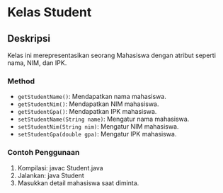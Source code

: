 # Kelas Student

## Deskripsi

Kelas ini merepresentasikan seorang Mahasiswa dengan atribut seperti nama, NIM, dan IPK.

### Method

- `getStudentName()`: Mendapatkan nama mahasiswa.
- `getStudentNim()`: Mendapatkan NIM mahasiswa.
- `getStudentGpa()`: Mendapatkan IPK mahasiswa.
- `setStudentName(String name)`: Mengatur nama mahasiswa.
- `setStudentNim(String nim)`: Mengatur NIM mahasiswa.
- `setStudentGpa(double gpa)`: Mengatur IPK mahasiswa.

### Contoh Penggunaan

1. Kompilasi: javac Student.java
2. Jalankan: java Student
3. Masukkan detail mahasiswa saat diminta.
